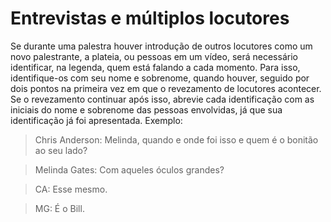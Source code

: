 # Entrevistas e múltiplos locutores

Se durante uma palestra houver introdução de outros locutores como um novo palestrante, a plateia, ou pessoas em um vídeo, será necessário identificar, na legenda, quem está falando a cada momento. Para isso, identifique-os com seu nome e sobrenome, quando houver, seguido por dois pontos na primeira vez em que o revezamento de locutores acontecer. Se o revezamento continuar após isso, abrevie cada identificação com as iniciais do nome e sobrenome das pessoas envolvidas, já que sua identificação já foi apresentada. Exemplo:

> Chris Anderson: Melinda, quando e onde foi isso e quem é o bonitão ao seu lado?

> Melinda Gates: Com aqueles óculos grandes?

> CA: Esse mesmo.

> MG: É o Bill.
